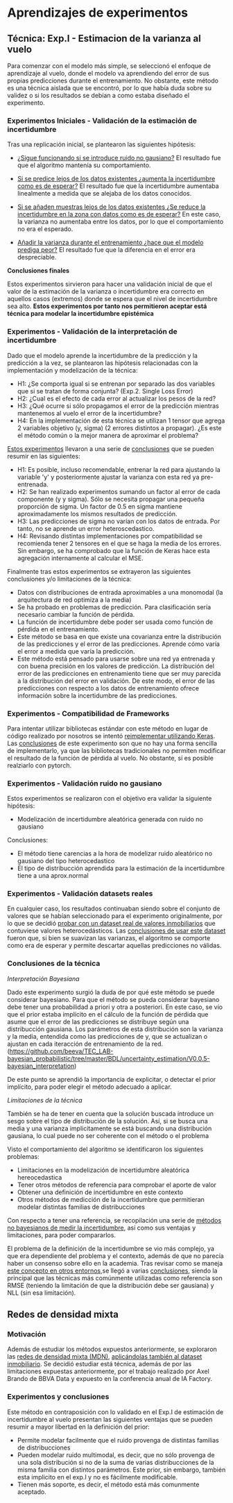 
# Aprendizajes de experimentos


<h2 id="exp_I">Técnica: Exp.I - Estimacion de la varianza al vuelo</h2>

Para comenzar con el modelo más simple, se seleccionó el enfoque de aprendizaje al vuelo, donde el modelo va aprendiendo del error de sus propias predicciones durante el entrenamiento. No obstante, este método es una técnica aislada que se encontró, por lo que había duda sobre su validez o si los resultados se debían a como estaba diseñado el experimento.

<h3 id="experimentos_1">Experimentos Iniciales - Validación de la estimación de incertidumbre</h3>

Tras una replicación inicial, se plantearon las siguientes hipótesis:

* [¿Sigue funcionando si se introduce ruido no gausiano?](https://github.com/beeva/TEC_LAB-bayesian_probabilistic/blob/master/BDL/uncertainty_estimation/V0.0.1-nongaussian_noise/predicting-uncertainty-addedNonGaussianNoise.ipynb) El resultado fue que el algoritmo mantenía su comportamiento.

* [Si se predice lejos de los datos existentes ¿aumenta la incertidumbre como es de esperar?](https://github.com/beeva/TEC_LAB-bayesian_probabilistic/blob/master/BDL/uncertainty_estimation/V0.0.2-data_faraway_original/predicting-uncertainty-PredictionFarAwayFromSignal.ipynb) El resultado fue que la incertidumbre aumentaba linealmente a medida que se alejaba de los datos conocidos.
* [Si se añaden muestras lejos de los datos existentes ¿Se reduce la incertidumbre en la zona con datos como es de esperar?](https://github.com/beeva/TEC_LAB-bayesian_probabilistic/blob/master/BDL/uncertainty_estimation/V0.0.2-data_faraway_original/predicting-uncertainty-AddedDataFarAwayFromOriginal.ipynb) En este caso, la varianza no aumentaba entre los datos, por lo que el comportamiento no era el esperado.

* [Añadir la varianza durante el entrenamiento ¿hace que el modelo prediga peor?](https://github.com/beeva/TEC_LAB-bayesian_probabilistic/blob/master/BDL/uncertainty_estimation/V0.0.3-loss_function_customization/predicting-uncertainty-withoutvar.ipynb) El resultado fue que la diferencia en el error era despreciable.

**Conclusiones finales**

Estos experimentos sirvieron para hacer una validación inicial de que el valor de la estimación de la varianza o incertidumbre era correcto en aquellos casos (extremos) donde se espera que el nivel de incertidumbre sea alto. **Estos experimentos por tanto nos permitieron aceptar está técnica para modelar la incertidumbre epistémica**

<h3 id="experimentos_2">Experimentos - Validación de la interpretación de incertidumbre </h3>

Dado que el modelo aprende la incertidumbre de la predicción y la predicción a la vez, se plantearon las hipótesis relacionadas con la implementación y modelización de la técnica:

* H1: ¿Se comporta igual si se entrenan por separado las dos variables que si se tratan de forma conjunta? (Exp.2. Single Loss Error)
* H2: ¿Cual es el efecto de cada error al actualizar los pesos de la red?
* H3: ¿Qué ocurre si sólo propagamos el error de la predicción mientras mantenemos al vuelo el error de la incertidumbre?
* H4: En la implementación de esta técnica se utilizan 1 tensor que agrega 2 variables objetivo (y, sigma) (2 errores distintos a propagar). ¿Es este el método común o la mejor manera de aproximar el problema?

[Estos experimentos](https://github.com/beeva/TEC_LAB-bayesian_probabilistic/blob/master/BDL/uncertainty_estimation/V0.0.3-loss_function_customization/loss_error_experiments.ipynb) llevaron a una serie de [conclusiones](https://docs.google.com/document/d/1DkcUwaWw3lTW_1ylt3POmfGURaD08xCuaUBYcRnc_5U/edit#) que se pueden resumir en las siguientes:

* H1: Es posible, incluso recomendable, entrenar la red para ajustando la variable 'y' y posteriormente ajustar la varianza con esta red ya pre-entrenada.
* H2: Se han realizado experimentos sumando un factor al error de cada componente (y y sigma). Sólo se necesita propagar una pequeña proporción de sigma. Un factor de 0.5 en sigma mantiene aproximadamente los mismos resultados de predicción.
* H3: Las predicciones de sigma no varían con los datos de entrada. Por tanto, no se aprende un error heteroscedastico.
* H4: Revisando distintas implementaciones por compatibilidad se recomienda tener 2 tensores en el que se haga la media de los errores. Sin embargo, se ha comprobado que la función de Keras hace esta agregación internamente al calcular el MSE.

Finalmente tras estos experimentos se extrayeron las siguientes conclusiones y/o limitaciones de la técnica:

* Datos con distribuciones de entrada aproximables a una monomodal (la arquitectura de red optimiza a la media)
* Se ha probado en problemas de predicción. Para clasificación sería necesario cambiar la función de pérdida.
* La función de incertidumbre debe poder ser usada como función de pérdida en el entrenamiento.
* Este método se basa en que existe una covarianza entre la distribución de las predicciones y el error de las predicciones. Aprende cómo varía el error a medida que varía la predicción.
* Este método está pensado para usarse sobre una red ya entrenada y con buena precisión en los valores de predicción. La distribución del error de las predicciones en entrenamiento tiene que ser muy parecida a la distribución del error en validación. De este modo, el error de las predicciones con respecto a los datos de entrenamiento ofrece información sobre la incertidumbre de las predicciones.

<h3 id="experimentos_3">Experimentos - Compatibilidad de Frameworks</h3>

Para intentar utilizar bibliotecas estándar con este método en lugar de código realizado por nosotros se intentó [reimplementar utilizando Keras](https://github.com/beeva/TEC_LAB-bayesian_probabilistic/blob/master/BDL/uncertainty_estimation/V0.0.4-loss_function_frameworks/keras_implementation.ipynb). Las [conclusiones](https://github.com/beeva/TEC_LAB-bayesian_probabilistic/blob/master/BDL/uncertainty_estimation/V0.0.4-loss_function_frameworks/conclusions.md) de este experimento son que no hay una forma sencilla de implementarlo, ya que las bibliotecas tradicionales no permiten modificar el resultado de la función de pérdida al vuelo. No obstante, sí es posible realziarlo con pytorch.

<h3 id="experimentos_4">Experimentos - Validación ruido no gausiano</h3>

Estos experimentos se realizaron con el objetivo era validar la siguiente hipótesis:

- Modelización de incertidumbre aleatórica generada con ruido no gausiano

Conclusiones:

- El método tiene carencias a la hora de modelizar ruido aleatórico no gausiano del tipo heterocedastico
- El tipo de distribucción aprendida para la estimación de la incertidumbre tiene a una aprox.normal

<h3 id="experimentos_5">Experimentos - Validación datasets reales</h3>
    
En cualquier caso, los resultados continuaban siendo sobre el conjunto de valores que se habían seleccionado para el experimento originalmente, por lo que se decidió [probar con un dataset real de valores inmobiliarios](https://github.com/beeva/TEC_LAB-bayesian_probabilistic/blob/master/BDL/uncertainty_estimation/V0.1.6-real_datasets/uncertainty_prediction_house_prices.ipynb) que contuviese valores heterocedásticos. Las [conclusiones de usar este dataset](https://github.com/beeva/TEC_LAB-bayesian_probabilistic/blob/master/BDL/uncertainty_estimation/V0.1.6-real_datasets/conclusions.md) fueron que, si bien se suavizan las varianzas, el algoritmo se comporte como era de esperar y permite descartar aquellas predicciones no válidas.

<h3 id="conclusiones">Conclusiones de la técnica</h3>

*Interpretación Bayesiana*

Dado este experimento surgió la duda de por qué este método se puede considerar bayesiano. Para que el método se pueda considerar bayesiano debe tener una probabilidad a priori y otra a posteriori. En este caso, se vío que el prior estaba implícito en el cálculo de la función de pérdida que asume que el error de las predicciones se distribuye según una distribucción gausiana. Los parámetros de esta distribución son la varianza y la media, entendida como las predicciones de y, que se actualizan o ajustan en cada iteracción de entrenamiento de la red.
(https://github.com/beeva/TEC_LAB-bayesian_probabilistic/tree/master/BDL/uncertainty_estimation/V0.0.5-bayesian_interpretation)

De este punto se aprendió la importancia de explicitar, o detectar el prior implícito, para poder elegir el método adecuado a aplicar.

*Limitaciones de la técnica*

También se ha de tener en cuenta que la solución buscada introduce un sesgo sobre el tipo de distribución de la solución. Así, si se busca una media y una varianza implicitamente se está buscando una distribución gausiana, lo cual puede no ser coherente con el método o el problema

Visto el comportamiento del algoritmo se identificaron los siguientes problemas:
* Limitaciones en la modelización de incertidumbre aleatórica hereocedastica
* Tener otros métodos de referencia para comprobar el aporte de valor
* Obtener una definición de incertidumbre en este contexto
* Otros métodos de medicción de la incertidumbre que permitieran modelar distintas familias de distribucciones

Con respecto a tener una referencia, se recopilación una serie de [métodos no bayesianos de medir la incertidumbre](https://github.com/beeva/TEC_LAB-bayesian_probabilistic/tree/master/BDL/uncertainty_estimation/V1.0.0-nonbayesian_techniques), así como sus ventajas y limitaciones, para poder compararlos.

El problema de la definición de la incertidumbre se vio más complejo, ya que era dependiente del problema y el contexto, además de que no parecía haber un consenso sobre ello en la academia.
Tras revisar como se maneja [este concepto en otros entornos](https://docs.google.com/document/d/110_gQ9yhVaELgoZJfjLxlWeL_D8YyORFrRyxF1da4UM/edit),se llegó a varias [conclusiones](https://docs.google.com/document/d/110_gQ9yhVaELgoZJfjLxlWeL_D8YyORFrRyxF1da4UM/edit), siendo la principal que las técnicas más comúnmente utilizadas como referencia son RMSE (teniendo la limitación de que la distribución debe ser gausiana) y NLL (sin esa limitación). 

<h2 id="mdn">Redes de densidad mixta </h2>

<h3 id="mdn_motivacion"> Motivación</h3>

Además de estudiar los métodos expuestos anteriormente, se exploraron las [redes de densidad mixta (MDN)](https://github.com/beeva/TEC_LAB-bayesian_probabilistic/tree/master/BDL/uncertainty_estimation/V3.0.0-mixture_density_networks), [aplicándolas también al dataset inmobiliario](https://github.com/beeva/TEC_LAB-bayesian_probabilistic/blob/master/BDL/uncertainty_estimation/V0.1.6-real_datasets/uncertainty_prediction_house_prices_mdn.ipynb). Se decidió estudiar está técnica, además de por las limitaciones expuestas anteriormente, por el trabajo realizado por Axel Brando de BBVA Data y expuesto en la conferencia anual de IA Factory.

<h3 id="mdn_exp-conclusiones">Experimentos y conclusiones</h3>
   
Este método en contraposición con lo validado en el Exp.I de estimación de incertidumbre al vuelo presentan las siguientes ventajas que se pueden resumir a mayor libertad en la definición del prior:

 - Permite modelar facilmente que el ruido provenga de distintas familias de distribucciones 
 - Pueden modelar ruido multimodal, es decir, que no sólo provenga de una sola distribución si no de la suma de varias distribucciones de la misma familia con distintos parámetros. Este prior, sin embargo, también esta implicito en el exp.I y no es fácilmente modificable.
 - Tienen más soporte, es decir, el método está más comunmente aceptado. 
